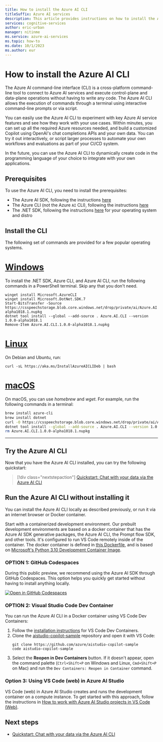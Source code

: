 ```yaml
---
title: How to install the Azure AI CLI
titleSuffix: Azure AI services
description: This article provides instructions on how to install the Azure AI CLI.
services: cognitive-services
author: eric-urban
manager: nitinme
ms.service: azure-ai-services
ms.topic: how-to
ms.date: 10/1/2023
ms.author: eur
---
```


# How to install the Azure AI CLI

The Azure AI command-line interface (CLI) is a cross-platform command-line tool to connect to Azure AI services and execute control-plane and data-plane operations without having to write any code. The Azure AI CLI allows the execution of commands through a terminal using interactive command-line prompts or via script. 

You can easily use the Azure AI CLI to experiment with key Azure AI service features and see how they work with your use cases. Within minutes, you can set up all the required Azure resources needed, and build a customized Copilot using OpenAI's chat completions APIs and your own data. You can try it out interactively, or script larger processes to automate your own workflows and evaluations as part of your CI/CD system.

In the future, you can use the Azure AI CLI to dynamically create code in the programming language of your choice to integrate with your own applications.

## Prerequisites

To use the Azure AI CLI, you need to install the prerequisites: 
 * The Azure AI SDK, following the instructions [here](./sdk-install.md)
 * The Azure CLI (not the Azure `AI` CLI), following the instructions [here](https://learn.microsoft.com/en-us/cli/azure/install-azure-cli)
 * The .NET SDK, following the instructions [here](https://learn.microsoft.com/en-us/dotnet/core/install/) for your operating system and distro

## Install the CLI

The following set of commands are provided for a few popular operating systems.

# [Windows](#tab/windows)

To install the .NET SDK, Azure CLI, and Azure AI CLI, run the following commands in a PowerShell terminal. Skip any that you don't need. 

```pwsh
winget install Microsoft.AzureCLI
winget install Microsoft.DotNet.SDK.7
Start-BitsTransfer -Source https://csspeechstorage.blob.core.windows.net/drop/private/ai/Azure.AI.CLI.1.0.0-alpha1018.1.nupkg
dotnet tool install --global --add-source . Azure.AI.CLI --version 1.0.0-alpha1018.1
Remove-Item Azure.AI.CLI.1.0.0-alpha1018.1.nupkg
```

# [Linux](#tab/linux)

On Debian and Ubuntu, run:

```
curl -sL https://aka.ms/InstallAzureAICLIDeb | bash
```

# [macOS](#tab/macos)

On macOS, you can use *homebrew* and *wget*. For example, run the following commands in a terminal:

```bash
brew install azure-cli
brew install dotnet
curl -O https://csspeechstorage.blob.core.windows.net/drop/private/ai/Azure.AI.CLI.1.0.0-alpha1018.1.nupkg
dotnet tool install --global --add-source . Azure.AI.CLI --version 1.0.0-alpha1018.1
rm Azure.AI.CLI.1.0.0-alpha1018.1.nupkg
```

---

## Try the Azure AI CLI

Now that you have the Azure AI CLI installed, you can try the following quickstart:

> [!div class="nextstepaction"]
> [Quickstart: Chat with your data via the Azure AI CLI](../quickstarts/chat-ai-cli.md)

## Run the Azure AI CLI without installing it

You can install the Azure AI CLI locally as described previously, or run it via an internet browser or Docker container. 

Start with a containerized development environment. Our prebuilt development environments are based on a docker container that has the Azure AI SDK generative packages, the Azure AI CLI, the Prompt flow SDK, and other tools. It's configured to run VS Code remotely inside of the container. The docker container is defined in [this Dockerfile](https://github.com/Azure/aistudio-copilot-sample/blob/main/.devcontainer/Dockerfile), and is based on [Microsoft's Python 3.10 Development Container Image](https://mcr.microsoft.com/en-us/product/devcontainers/python/about). 

### OPTION 1: GitHub Codespaces

During this public preview, we recommend using the Azure AI SDK through GitHub Codespaces. This option helps you quickly get started without having to install anything locally.

[![Open in GitHub Codespaces](https://github.com/codespaces/badge.svg)](https://codespaces.new/Azure/aistudio-copilot-sample?quickstart=1)


### OPTION 2: Visual Studio Code Dev Container

You can run the Azure AI CLI in a Docker container using VS Code Dev Containers:

1. Follow the [installation instructions](https://code.visualstudio.com/docs/devcontainers/containers#_installation) for VS Code Dev Containers.
1. Clone the [aistudio-copilot-sample](https://github.com/Azure/aistudio-copilot-sample) repository and open it with VS Code:
    ```
    git clone https://github.com/azure/aistudio-copilot-sample
    code aistudio-copilot-sample
    ```
1. Select the **Reopen in Dev Containers** button. If it doesn't appear, open the command palette (`Ctrl+Shift+P` on Windows and Linux, `Cmd+Shift+P` on Mac) and run the `Dev Containers: Reopen in Container` command.

### Option 3: Using VS Code (web) in Azure AI Studio

VS Code (web) in Azure AI Studio creates and runs the development container on a compute instance. To get started with this approach, follow the instructions in [How to work with Azure AI Studio projects in VS Code (Web)](vscode-web.md).


## Next steps

- [Quickstart: Chat with your data via the Azure AI CLI](../quickstarts/chat-ai-cli.md)












